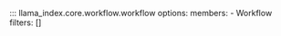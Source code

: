 ::: llama_index.core.workflow.workflow
    options:
      members:
        - Workflow
      filters: []
